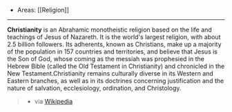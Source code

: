 
- Areas: [[Religion]]

---
**Christianity** is an Abrahamic monotheistic religion based on the life and teachings of Jesus of Nazareth. It is the world's largest religion, with about 2.5 billion followers. Its adherents, known as Christians, make up a majority of the population in 157 countries and territories, and believe that Jesus is the Son of God, whose coming as the messiah was prophesied in the Hebrew Bible (called the Old Testament in Christianity) and chronicled in the New Testament.Christianity remains culturally diverse in its Western and Eastern branches, as well as in its doctrines concerning justification and the nature of salvation, ecclesiology, ordination, and Christology.
> - via [Wikipedia](https://en.wikipedia.org/wiki/Christianity)
